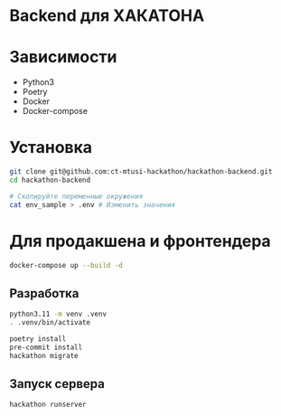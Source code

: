 # Backend для ХАКАТОНА

# Зависимости

- Python3
- Poetry
- Docker
- Docker-compose

# Установка

```bash
git clone git@github.com:ct-mtusi-hackathon/hackathon-backend.git
cd hackathon-backend

# Скопируйте переменные окружения
cat env_sample > .env # Изменить значения
```

# Для продакшена и фронтендера

```bash
docker-compose up --build -d
```

## Разработка

```bash
python3.11 -m venv .venv
. .venv/bin/activate

poetry install
pre-commit install
hackathon migrate
```

## Запуск сервера

```bash
hackathon runserver
```
